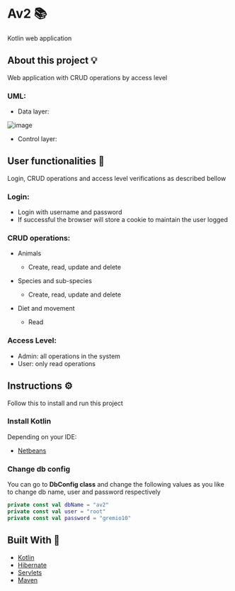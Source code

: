 # Av2 :books:

Kotlin web application

## About this project :bulb:

Web application with CRUD operations by access level

### UML:

- Data layer:

![image](https://user-images.githubusercontent.com/56542755/179634488-053cb727-ef28-40b2-b50e-845a3f99b6c8.png)

- Control layer:

## User functionalities :robot:

Login, CRUD operations and access level verifications as described bellow

### Login:

- Login with username and password
- If successful the browser will store a cookie to maintain the user logged

### CRUD operations:

- Animals

  - Create, read, update and delete
  
- Species and sub-species

  - Create, read, update and delete
  
- Diet and movement

  - Read
  
### Access Level:

- Admin: all operations in the system
- User: only read operations

## Instructions :gear:

Follow this to install and run this project

### Install Kotlin

Depending on your IDE:

- [Netbeans](https://github.com/JetBrains/kotlin-netbeans)

### Change db config

You can go to **DbConfig class** and change the following values as you like to change db name, user and password respectively

``` kotlin
private const val dbName = "av2"
private const val user = "root"
private const val password = "gremio10"
```

## Built With :bricks:
- [Kotlin](https://kotlinlang.org/)
- [Hibernate](https://hibernate.org/orm/documentation/6.0/)
- [Servlets](https://jakarta.ee/specifications/servlet/5.0/)
- [Maven](https://maven.apache.org/guides/index.html)


